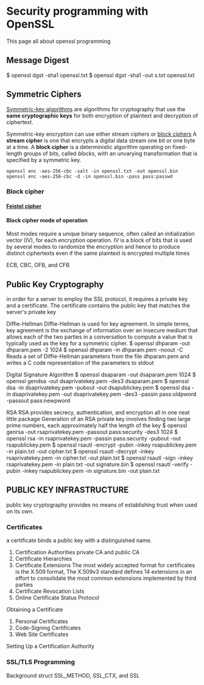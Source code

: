 Security programming with OpenSSL
=================================

This page all about openssl programming


Message Digest
--------------

$ openssl dgst -sha1 openssl.txt
$ openssl dgst -sha1 -out s.txt openssl.txt

Symmetric Ciphers
-----------------
[Symmetric-key algorithms](https://en.wikipedia.org/wiki/Symmetric-key_algorithm) are algorithms for cryptography that use the **same cryptographic keys** for both encryption of plaintext and decryption of ciphertext.

Symmetric-key encryption can use either stream ciphers or [block ciphers](https://en.wikipedia.org/wiki/Block_cipher)
A **stream cipher** is one that encrypts a digital data stream one bit or one byte at a time.
A **block cipher** is a deterministic algorithm operating on fixed-length groups of bits, called *blocks*, with an unvarying transformation that is specified by a symmetric key.

    openssl enc -aes-256-cbc -salt -in openssl.txt -out openssl.bin
    openssl enc -aes-256-cbc -d -in openssl.bin -pass pass:passwd

### Block cipher ###

#### [Feistel cipher](https://en.wikipedia.org/wiki/Feistel_cipher) ####

#### Block cipher mode of operation ####
Most modes require a unique binary sequence, often called an initialization vector (IV), for each encryption operation.
IV is a block of bits that is used by several modes to randomize the encryption and hence to produce distinct ciphertexts even if the same plaintext is encrypted multiple times

ECB, CBC, OFB, and CFB


Public Key Cryptography
-----------------------

in order for a server to employ the SSL protocol, it requires a private key and a certificate.
The certificate contains the public key that matches the server's private key

  Diffie-Hellman
  Diffie-Hellman is used for key agreement. In simple terms, key agreement is the exchange of
  information over an insecure medium that allows each of the two parties in a conversation to
  compute a value that is typically used as the key for a symmetric cipher.
  $ openssl dhparam -out dhparam.pem -2 1024
  $ openssl dhparam -in dhparam.pem -noout -C
    Reads a set of Diffie-Hellman parameters from the file dhparam.pem and writes a C code
    representation of the parameters to stdout

  Digital Signature Algorithm
  $ openssl dsaparam -out dsaparam.pem 1024
  $ openssl gendsa -out dsaprivatekey.pem -des3 dsaparam.pem
  $ openssl dsa -in dsaprivatekey.pem -pubout -out dsapublickey.pem
  $ openssl dsa -in dsaprivatekey.pem -out dsaprivatekey.pem -des3 -passin pass:oldpword -passout pass:newpword

  RSA
  RSA provides secrecy, authentication, and encryption all in one neat little package
  Generation of an RSA private key involves finding two large prime numbers, each approximately half
  the length of the key
  $ openssl genrsa -out rsaprivatekey.pem -passout pass:security -des3 1024
  $ openssl rsa -in rsaprivatekey.pem -passin pass:security -pubout -out rsapublickey.pem
  $ openssl rsautl -encrypt -pubin -inkey rsapublickey.pem -in plain.txt -out cipher.txt
  $ openssl rsautl -decrypt -inkey rsaprivatekey.pem -in cipher.txt -out plain.txt
  $ openssl rsautl -sign -inkey rsaprivatekey.pem -in plain.txt -out signature.bin
  $ openssl rsautl -verify -pubin -inkey rsapublickey.pem -in signature.bin -out plain.txt


PUBLIC KEY INFRASTRUCTURE
-------------------------

public key cryptography provides no means of establishing trust when used on its own.

### Certificates ###

a certificate binds a public key with a distinguished name.
  1. Certification Authorities
  private CA and public CA
  2. Certificate Hierarchies
  3. Certificate Extensions
  The most widely accepted format for certificates is the X.509 format,
  The X.509v3 standard defines 14 extensions in an effort to consolidate the most common
  extensions implemented by third parties
  4. Certificate Revocation Lists
  5. Online Certificate Status Protocol

Obtaining a Certificate
  1. Personal Certificates
  2. Code-Signing Certificates
  3. Web Site Certificates

Setting Up a Certification Authority


### SSL/TLS Programming ###

Background
struct SSL_METHOD, SSL_CTX, and SSL
